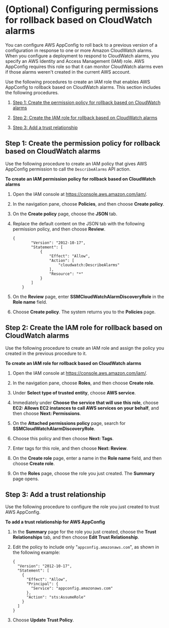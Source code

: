 # \(Optional\) Configuring permissions for rollback based on CloudWatch alarms<a name="getting-started-with-appconfig-cloudwatch-alarms-permissions"></a>

You can configure AWS AppConfig to roll back to a previous version of a configuration in response to one or more Amazon CloudWatch alarms\. When you configure a deployment to respond to CloudWatch alarms, you specify an AWS Identity and Access Management \(IAM\) role\. AWS AppConfig requires this role so that it can monitor CloudWatch alarms even if those alarms weren't created in the current AWS account\.

Use the following procedures to create an IAM role that enables AWS AppConfig to rollback based on CloudWatch alarms\. This section includes the following procedures\.

1. [Step 1: Create the permission policy for rollback based on CloudWatch alarms](#getting-started-with-appconfig-cloudwatch-alarms-permissions-policy)

1. [Step 2: Create the IAM role for rollback based on CloudWatch alarms](#getting-started-with-appconfig-cloudwatch-alarms-permissions-role)

1. [Step 3: Add a trust relationship](#getting-started-with-appconfig-cloudwatch-alarms-permissions-trust)

## Step 1: Create the permission policy for rollback based on CloudWatch alarms<a name="getting-started-with-appconfig-cloudwatch-alarms-permissions-policy"></a>

Use the following procedure to create an IAM policy that gives AWS AppConfig permission to call the `DescribeAlarms` API action\. 

**To create an IAM permission policy for rollback based on CloudWatch alarms**

1. Open the IAM console at [https://console\.aws\.amazon\.com/iam/](https://console.aws.amazon.com/iam/)\.

1. In the navigation pane, choose **Policies**, and then choose **Create policy**\.

1. On the **Create policy** page, choose the **JSON** tab\.

1. Replace the default content on the JSON tab with the following permission policy, and then choose **Review**\.

   ```
   {
           "Version": "2012-10-17",
           "Statement": [
               {
                   "Effect": "Allow",
                   "Action": [
                       "cloudwatch:DescribeAlarms"
                   ],
                   "Resource": "*"
               }
           ]
       }
   ```

1. On the **Review** page, enter **SSMCloudWatchAlarmDiscoveryRole** in the **Role name** field\. 

1. Choose **Create policy**\. The system returns you to the **Policies** page\.

## Step 2: Create the IAM role for rollback based on CloudWatch alarms<a name="getting-started-with-appconfig-cloudwatch-alarms-permissions-role"></a>

Use the following procedure to create an IAM role and assign the policy you created in the previous procedure to it\. 

**To create an IAM role for rollback based on CloudWatch alarms**

1. Open the IAM console at [https://console\.aws\.amazon\.com/iam/](https://console.aws.amazon.com/iam/)\.

1. In the navigation pane, choose **Roles**, and then choose **Create role**\.

1. Under **Select type of trusted entity**, choose **AWS service**\.

1. Immediately under **Choose the service that will use this role**, choose **EC2: Allows EC2 instances to call AWS services on your behalf**, and then choose **Next: Permissions**\.

1. On the **Attached permissions policy** page, search for **SSMCloudWatchAlarmDiscoveryRole**\. 

1. Choose this policy and then choose **Next: Tags**\.

1. Enter tags for this role, and then choose **Next: Review**\.

1. On the **Create role** page, enter a name in the **Role name** field, and then choose **Create role**\.

1. On the **Roles** page, choose the role you just created\. The **Summary** page opens\. 

## Step 3: Add a trust relationship<a name="getting-started-with-appconfig-cloudwatch-alarms-permissions-trust"></a>

Use the following procedure to configure the role you just created to trust AWS AppConfig\.

**To add a trust relationship for AWS AppConfig**

1. In the **Summary** page for the role you just created, choose the **Trust Relationships** tab, and then choose **Edit Trust Relationship**\.

1. Edit the policy to include only "`appconfig.amazonaws.com`", as shown in the following example:

   ```
   {
     "Version": "2012-10-17",
     "Statement": [
       {
         "Effect": "Allow",
         "Principal": {
           "Service": "appconfig.amazonaws.com"
         },
         "Action": "sts:AssumeRole"
       }
     ]
   }
   ```

1. Choose **Update Trust Policy**\.